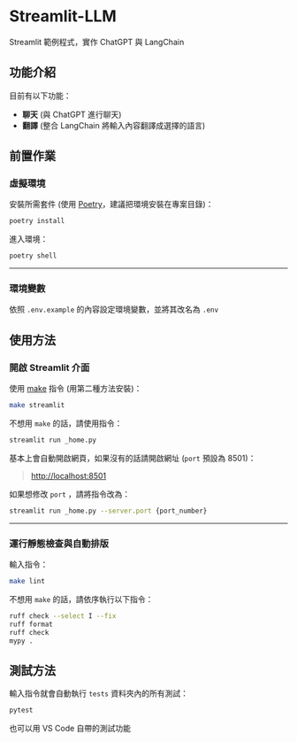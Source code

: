 # Streamlit-LLM

Streamlit 範例程式，實作 ChatGPT 與 LangChain

## 功能介紹

目前有以下功能：

- **聊天** (與 ChatGPT 進行聊天)
- **翻譯** (整合 LangChain 將輸入內容翻譯成選擇的語言)

## 前置作業

### 虛擬環境

安裝所需套件 (使用 [Poetry](https://blog.kyomind.tw/python-poetry/)，建議把環境安裝在專案目錄)：

```sh
poetry install
```

進入環境：

```sh
poetry shell
```

---

### 環境變數

依照 `.env.example` 的內容設定環境變數，並將其改名為 `.env`

## 使用方法

### 開啟 Streamlit 介面

使用 [make](https://tehub.com/a/aCYp1uw0tG) 指令 (用第二種方法安裝)：

```sh
make streamlit
```

不想用 `make` 的話，請使用指令：

```sh
streamlit run _home.py
```

基本上會自動開啟網頁，如果沒有的話請開啟網址 (`port` 預設為 8501)：

> <http://localhost:8501>

如果想修改 `port` ，請將指令改為：

```sh
streamlit run _home.py --server.port {port_number}
```

---

### 運行靜態檢查與自動排版

輸入指令：

```sh
make lint
```

不想用 `make` 的話，請依序執行以下指令：

```sh
ruff check --select I --fix
ruff format
ruff check
mypy .
```

## 測試方法

輸入指令就會自動執行 `tests` 資料夾內的所有測試：

```sh
pytest
```

也可以用 VS Code 自帶的測試功能
